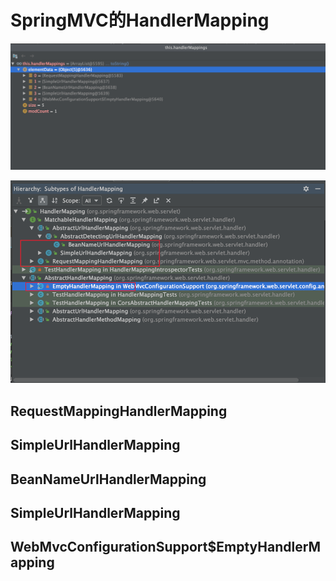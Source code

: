 # SpringMVC的HandlerMapping



![image-20221123161141602](assets/image-20221123161141602.png)



![image-20221123161544252](assets/image-20221123161544252.png)

## RequestMappingHandlerMapping

## SimpleUrlHandlerMapping

## BeanNameUrlHandlerMapping

## SimpleUrlHandlerMapping

## WebMvcConfigurationSupport$EmptyHandlerMapping























